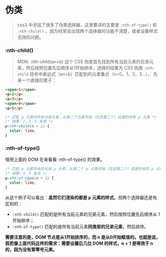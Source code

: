 # 伪类

> css3 中添加了很多了伪类选择器，这里要讲的主要是 `:nth-of-type()` 和 `:nth-child()` 。因为经常会出现两个选择器的功能不清楚，或者设置样式无效的问题。
### :nth-child()

> MDN: :nth-child(an+b) 这个 CSS 伪类首先找到所有当前元素的兄弟元素，然后按照位置先后顺序从1开始排序，选择的结果为 CSS 伪类 `:nth-child` 括号中表达式（an+b）匹配到的元素集合（n=0，1，2，3...）。
先来一个直接的栗子：

``` html
<span>1</span>
<p>2</p>
<p>3</p>
<span>4</span>
<p>5</p>
```
 
``` css
/* 匹配 p 元素的所有兄弟元素，从第二个元素开始（包含第二个）后面的所有 p 元素 */
/* 效果：2，3，5 高亮 */
p:nth-child(n + 2) {
  color: lime;
}
```


### :nth-of-type()

借用上面的 DOM 在来看看 :nth-of-type() 的效果。

``` css
/* 匹配 p 元素所有的兄弟 p 元素，从第二个 p 元素开始（包含第二个）后面所有的 p 元素 */
/* 效果：3，5 高亮 */
p:nth-of-type(n + 2) {
  color: lime;
}
```

从这个例子可以看出：**虽然它们渲染的都是 p 元素的样式**。但两个选择器还是有区别的：

+ `:nth-child()` 匹配的是所有当前元素的兄弟元素，然后按照位置先后顺序从 1 开始排序；
+ `:nth-of-type()` 匹配的是所有当前元素**同类型的兄弟元素**，然后排序。 

**需要注意的是，DOM 节点是从1开始排序的，而 n 是从0开始赋值的。也就是说，假若像上面代码这样的需求：需要设置后几位 DOM 的样式，n + 1 是等效于 n 的，因为没有第零号元素。**
